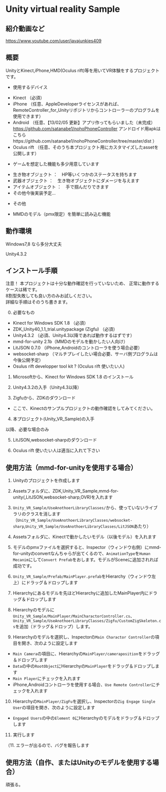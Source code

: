 # Unity virtual reality Sample

## 紹介動画など

https://www.youtube.com/user/javajunkies409

## 概要

UnityとKinect,iPhone,HMD(Oculus rift)等を用いてVR体験をするプロジェクトです。  
  
- 使用するデバイス
 + Kinect	（必須）
 + iPhone	（任意、AppleDeveloperライセンスがあれば、RemoteController_for_Unityリポジトリからコントローラーのプログラムを使用できます）
 + Android	（任意、【13/02/05 更新】アプリ作ってもらいました（未完成）https://github.com/satanabe1/nohoPhoneController
 			アンドロイド用apkはこちらhttps://github.com/satanabe1/nohoPhoneController/tree/master/dist
 			）
 + Oculus rift	（任意、そのうち本プロジェクト用にカスタマイズしたassetを公開します）

- ゲームを想定した機能も多少用意しています  
 + 生き物オブジェクト	：　HP等いくつかのステータスを持ちます
 + 武器オブジェクト	：　生き物オブジェクトにダメージを与えます
 + アイテムオブジェクト	：　手で掴んだりできます
 + その他今後実装予定...
  
- その他
 + MMDのモデル（pmx限定）を簡単に読み込む機能

## 動作環境

Windows7,8 なら多分大丈夫  
  
Unity4.3.2  
  
## インストール手順

注意！
本プロジェクトは十分な動作確認を行っていないため、
正常に動作するケースは稀です。  
8割型失敗しても良い方のみお試しください。  
詳細な手順はそのうち書きます。  

0. 必要なもの
 + Kinect for Windows SDK 1.8	（必須）
 + ZDK_Unity40_1.1_trial.unitypackage (Zigfu)		 （必須）
 + Unity4.3.2		 （必須、Unity4.3以降であれば動作するはずです）
 + mmd-for-unity 2.1b（MMDのモデルを動かしたい人向け）
 + LitJSON 0.7.0	 （iPhone,Androidのコントローラを使う場合必要）
 + websocket-sharp	 （マルチプレイしたい場合必要、サーバ側プログラムは今後公開予定）
 + Osulus rift developper tool kit ? (Oculus rift 使いたい人)

1. Microsoftから、Kinect for Windows SDK 1.8 のインストール

2. Unity4.3.2の入手（Unity4.3以降）

3. Zigfuから、ZDKのダウンロード
 + ここで、Kinectのサンプルプロジェクトの動作確認をしてみてください。

4. 本プロジェクト(Unity_VR_Sample)の入手
  
以降、必要な場合のみ  
  
5. LitJSON,websocket-sharpのダウンロード

6. Oculus rift 使いたい人は適当に入れて下さい

## 使用方法（mmd-for-unityを使用する場合）

1. Unityのプロジェクトを作成します

2. Assetsフォルダに、ZDK,Unity_VR_Sample,mmd-for-unity(,LitJSON,websocket-sharp,OVR)を入れます

3. `Unity_VR_Sample/UseAnothoerLibraryClasses/`から、使っていないライブラリのクラスを消します（`Unity_VR_Sample/UseAnothoerLibraryClasses/websocket-sharp`,`Unity_VR_Sample/UseAnothoerLibraryClasses/LitJSON`あたり）

4. Assetsフォルダに、Kinectで動かしたいモデル（以後モデル）を入れます

5. モデルのpmxファイルを選択すると、Inspector（ウィンドウ右側）にmmd-for-unityのconvertなんちゃらが出てくるので、`AnimationType`を`Human Mecanim`にして`Convert Prefab`をおします。モデルがSceneに追加されれば成功です。

6. `Unity_VR_Sample/Prefab/MainPlayer.prefab`をHierarchy（ウィンドウ左上）にドラッグ＆ドロップします

7. Hierarchyにあるモデルを先ほどHierarchyに追加したMainPlayer内にドラッグ＆ドロップします

8. Hierarchyのモデルに`Unity_VR_Sample/MainPlayer/MainCharactorController.cs`、`Unity_VR_Sample/UseAnothoerLibraryClasses/Zigfu/CustomZigSkeleton.cs`を追加（ドラッグ＆ドロップ）します。

9. Hierarchyのモデルを選択し、Inspectorの`Main Charactor Controller`の項目を開き、次のように設定します
 + `Main Camera`の項目に、Hierarchyの`MainPlayer/cameraposition`をドラッグ＆ドロップします
 + `Data`の中の`RootObject`にHierarchyの`MainPlayer`をドラッグ＆ドロップします
 + `Main Player`にチェックを入れます
 + iPhone,Androidコントローラを使用する場合、`Use Remote Controller`にチェックを入れます

10. Hierarchyの`MainPlayer/ZigFu`を選択し、Inspectorの`Zig Engage Single User`の項目を開き、次のように設定します
 + `Engaged Users`の中の`Element 0`にHierarchyのモデルをドラッグ＆ドロップします

11. 実行します

（11. エラーが出るので、バグを報告します

## 使用方法（自作、またはUnityのモデルを使用する場合）

頑張る。